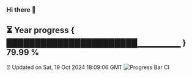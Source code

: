 ### Hi there 👋
⏳ Year progress { ███████████████████████▁▁▁▁▁▁▁ } 79.99 %
---
⏰ Updated on Sat, 19 Oct 2024 18:09:06 GMT
![Progress Bar CI](https://github.com/Moyi321/Moyi321/workflows/Progress%20Bar%20CI/badge.svg)
